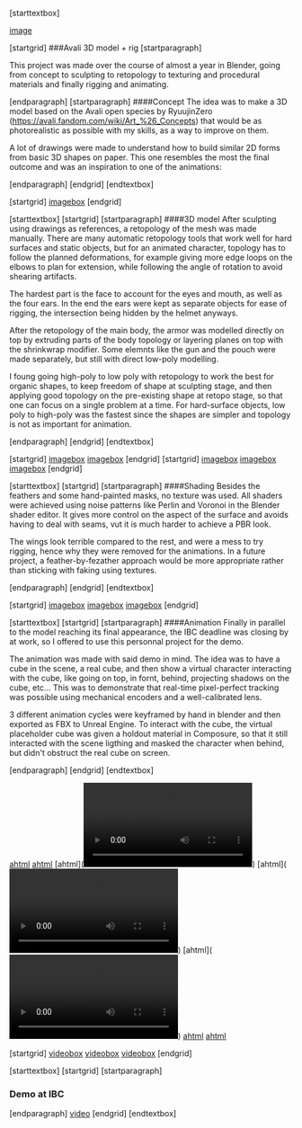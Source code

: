 [starttextbox]

[image](images/projects/avali3D/Sanstitre.jpg)

[startgrid]
###Avali 3D model + rig
[startparagraph]

This project was made over the course of almost a year in Blender, going from concept to sculpting to retopology to texturing and procedural materials and finally rigging and animating.


[endparagraph]
[startparagraph]
####Concept
The idea was to make a 3D model based on the Avali open species by RyuujinZero (<a href=https://avali.fandom.com/wiki/Art_%26_Concepts>https://avali.fandom.com/wiki/Art_%26_Concepts</a>) that would be as photorealistic as possible with my skills, as a way to improve on them.


A lot of drawings were made to understand how to build similar 2D forms from basic 3D shapes on paper. This one resembles the most the final outcome and was an inspiration to one of the animations:


[endparagraph]
[endgrid]
[endtextbox]

[startgrid]
[imagebox](images/projects/avali3D/20230913_093120.jpg)
[endgrid]

[starttextbox]
[startgrid]
[startparagraph]
####3D model
After sculpting using drawings as references, a retopology of the mesh was made manually. There are many automatic retopology tools that work well for hard surfaces and static objects, but for an animated character, topology has to follow the planned deformations, for example giving more edge loops on the elbows to plan for extension, while following the angle of rotation to avoid shearing artifacts.


The hardest part is the face to account for the eyes and mouth, as well as the four ears. In the end the ears were kept as separate objects for ease of rigging, the intersection being hidden by the helmet anyways.


After the retopology of the main body, the armor was modelled directly on top by extruding parts of the body topology or layering planes on top with the shrinkwrap modifier. Some elemnts like the gun and the pouch were made separately, but still with direct low-poly modelling.


I foung going high-poly to low poly with retopology to work the best for organic shapes, to keep freedom of shape at sculpting stage, and then applying good topology on the pre-existing shape at retopo stage, so that one can focus on a single problem at a time. For hard-surface objects, low poly to high-poly was the fastest since the shapes are simpler and topology is not as important for animation.


[endparagraph]
[endgrid]
[endtextbox]

[startgrid]
[imagebox](images/projects/avali3D/topo3.jpg)
[imagebox](images/projects/avali3D/topo4.jpg)
[endgrid]
[startgrid]
[imagebox](images/projects/avali3D/topo1.jpg)
[imagebox](images/projects/avali3D/topo2.jpg)
[imagebox](images/projects/avali3D/topo5.jpg)
[endgrid]


[starttextbox]
[startgrid]
[startparagraph]
####Shading
Besides the feathers and some hand-painted masks, no texture was used. All shaders were achieved using noise patterns like Perlin and Voronoi in the Blender shader editor. It gives more control on the aspect of the surface and avoids having to deal with seams, vut it is much harder to achieve a PBR look.


The wings look terrible compared to the rest, and were a mess to try rigging, hence why they were removed for the animations. In a future project, a feather-by-fezather approach would be more appropriate rather than sticking with faking using textures.


[endparagraph]
[endgrid]
[endtextbox]

[startgrid]
[imagebox](images/projects/avali3D/untitled.jpg)
[imagebox](images/projects/avali3D/untitled2.jpg)
[imagebox](images/projects/avali3D/untitled3.jpg)
[endgrid]


[starttextbox]
[startgrid]
[startparagraph]
####Animation
Finally in parallel to the model reaching its final appearance, the IBC deadline was closing by at work, so I offered to use this personnal project for the demo.


The animation was made with said demo in mind. The idea was to have a cube in the scene, a real cube, and then show a virtual character interacting with the cube, like going on top, in fornt, behind, projecting shadows on the cube, etc...
This was to demonstrate that real-time pixel-perfect tracking was possible using mechanical encoders and a well-calibrated lens.


3 different animation cycles were keyframed by hand in blender and then exported as FBX to Unreal Engine. To interact with the cube, the virtual placeholder cube was given a holdout material in Composure, so that it still interacted with the scene ligthing and masked the character when behind, but didn't obstruct the real cube on screen.


[endparagraph]
[endgrid]
[endtextbox]

[ahtml](<div class="video-card mdl-cell mdl-shadow--4dp">)
[ahtml](<div class="mdl-card__media">)
[ahtml](<video controls><source src="images/projects/avali3D/idle20001-1250.mp4" type="video/mp4">Your browser does not support the video tag.</video>)
[ahtml](<video controls><source src="images/projects/avali3D/run0001-0180.mp4" type="video/mp4">Your browser does not support the video tag.</video>)
[ahtml](<video controls><source src="images/projects/avali3D/active0001-0383.mp4" type="video/mp4">Your browser does not support the video tag.</video>)
[ahtml](</div>)
[ahtml](</div>)

[startgrid]
[videobox](images/projects/avali3D/idle20001-1250.mp4)
[videobox](images/projects/avali3D/run0001-0180.mp4)
[videobox](images/projects/avali3D/active0001-0383.mp4)
[endgrid]

[starttextbox]
[startgrid]
[startparagraph]
### Demo at IBC
[endparagraph]
[video](images/projects/avali3D/IMG_4676.mp4)
[endgrid]
[endtextbox]
